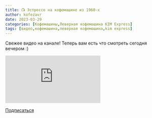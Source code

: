 ```yaml
---
title: 📺 Эспрессо на кофемашине из 1960-х
author: kofezavr
date: 2023-03-29
categories: [Кофемашины,Леверная кофемашина KIM Express]
tags: [видео,кофемашина,леверная кофемашина,kim express]
---
```

Свежее видео на канале! Теперь вам есть что смотреть сегодня вечером :)

<p><div class="youtube-wrapper"><iframe src="https://www.youtube.com/embed/FRHwIuQOMOs" title="YouTube video player" frameborder="0" allow="accelerometer; autoplay; clipboard-write; encrypted-media; gyroscope; picture-in-picture" allowfullscreen></iframe></div></p>

<a class="play" href="https://www.youtube.com/c/Coffeesaurus?sub_confirmation=1"><i class="fab fa-youtube"></i> Подписаться</a>